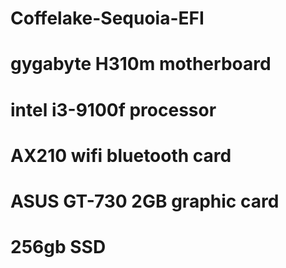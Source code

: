 # Coffelake-Sequoia-EFI
# gygabyte H310m motherboard
# intel i3-9100f processor
# AX210 wifi bluetooth card
# ASUS GT-730 2GB graphic card
# 256gb SSD
